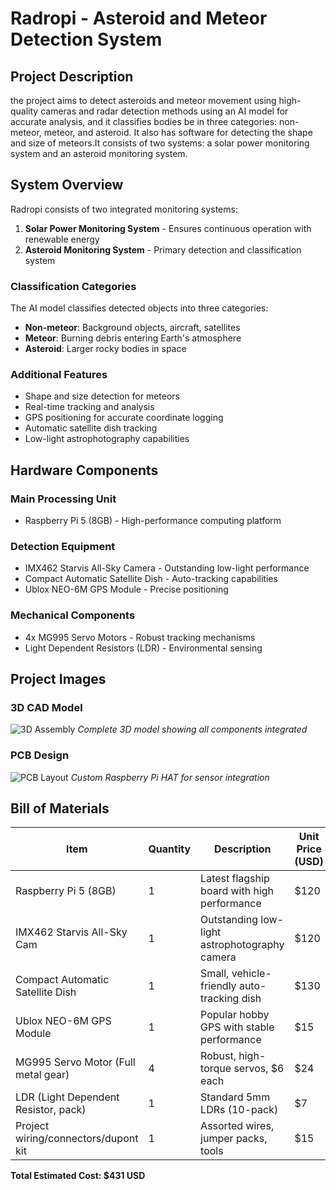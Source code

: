 # Radropi - Asteroid and Meteor Detection System

## Project Description

the project aims to detect asteroids and meteor movement using high-quality cameras and radar detection methods using an AI model for accurate analysis, and it classifies bodies be in three categories: non-meteor, meteor, and asteroid. It also has software for detecting the shape and size of meteors.It consists of two systems: a solar power monitoring system and an asteroid monitoring system.

## System Overview

Radropi consists of two integrated monitoring systems:

1. **Solar Power Monitoring System** - Ensures continuous operation with renewable energy
2. **Asteroid Monitoring System** - Primary detection and classification system

### Classification Categories

The AI model classifies detected objects into three categories:
- **Non-meteor**: Background objects, aircraft, satellites
- **Meteor**: Burning debris entering Earth's atmosphere
- **Asteroid**: Larger rocky bodies in space

### Additional Features

- Shape and size detection for meteors
- Real-time tracking and analysis
- GPS positioning for accurate coordinate logging
- Automatic satellite dish tracking
- Low-light astrophotography capabilities

## Hardware Components

### Main Processing Unit
- Raspberry Pi 5 (8GB) - High-performance computing platform

### Detection Equipment
- IMX462 Starvis All-Sky Camera - Outstanding low-light performance
- Compact Automatic Satellite Dish - Auto-tracking capabilities
- Ublox NEO-6M GPS Module - Precise positioning

### Mechanical Components
- 4x MG995 Servo Motors - Robust tracking mechanisms
- Light Dependent Resistors (LDR) - Environmental sensing

## Project Images

### 3D CAD Model
![3D Assembly]()
*Complete 3D model showing all components integrated*

### PCB Design
![PCB Layout]()
*Custom Raspberry Pi HAT for sensor integration*


## Bill of Materials

| Item | Quantity | Description | Unit Price (USD) | Purchase Link |
|------|----------|-------------|------------------|---------------|
| Raspberry Pi 5 (8GB) | 1 | Latest flagship board with high performance | $120 | [Raspberry Pi Foundation](https://www.raspberrypi.com/products/raspberry-pi-5/) |
| IMX462 Starvis All-Sky Cam | 1 | Outstanding low-light astrophotography camera | $120 | [AliExpress](https://www.aliexpress.com/item/1005004258249394.html) |
| Compact Automatic Satellite Dish | 1 | Small, vehicle-friendly auto-tracking dish | $130 | [Alibaba](https://www.alibaba.com/showroom/auto-satellite-dish.html) |
| Ublox NEO-6M GPS Module | 1 | Popular hobby GPS with stable performance | $15 | [Amazon](https://www.amazon.com/dp/B01MTU9KDM) |
| MG995 Servo Motor (Full metal gear) | 4 | Robust, high-torque servos, $6 each | $24 | [Amazon](https://www.amazon.com/s?k=mg995+servo) |
| LDR (Light Dependent Resistor, pack) | 1 | Standard 5mm LDRs (10-pack) | $7 | [Amazon](https://www.amazon.com/dp/B07QK4XR98) |
| Project wiring/connectors/dupont kit | 1 | Assorted wires, jumper packs, tools | $15 | [Amazon](https://www.amazon.com/s?k=jumper+wires+kit) |

**Total Estimated Cost: $431 USD**
